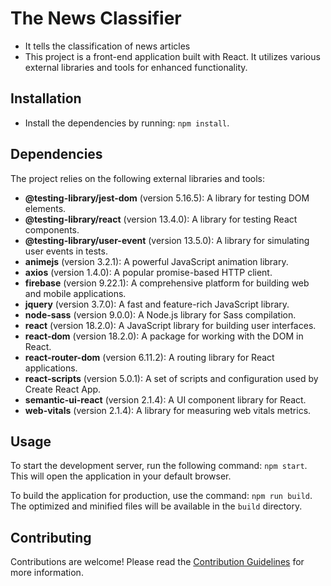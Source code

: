 # The News Classifier 

- It tells the classification of news articles
- This project is a front-end application built with React. It utilizes various external libraries and tools for enhanced functionality.

## Installation

- Install the dependencies by running: `npm install`.

## Dependencies

The project relies on the following external libraries and tools:

- **@testing-library/jest-dom** (version 5.16.5): A library for testing DOM elements.
- **@testing-library/react** (version 13.4.0): A library for testing React components.
- **@testing-library/user-event** (version 13.5.0): A library for simulating user events in tests.
- **animejs** (version 3.2.1): A powerful JavaScript animation library.
- **axios** (version 1.4.0): A popular promise-based HTTP client.
- **firebase** (version 9.22.1): A comprehensive platform for building web and mobile applications.
- **jquery** (version 3.7.0): A fast and feature-rich JavaScript library.
- **node-sass** (version 9.0.0): A Node.js library for Sass compilation.
- **react** (version 18.2.0): A JavaScript library for building user interfaces.
- **react-dom** (version 18.2.0): A package for working with the DOM in React.
- **react-router-dom** (version 6.11.2): A routing library for React applications.
- **react-scripts** (version 5.0.1): A set of scripts and configuration used by Create React App.
- **semantic-ui-react** (version 2.1.4): A UI component library for React.
- **web-vitals** (version 2.1.4): A library for measuring web vitals metrics.

## Usage

To start the development server, run the following command: `npm start`. This will open the application in your default browser.

To build the application for production, use the command: `npm run build`. The optimized and minified files will be available in the `build` directory.

## Contributing

Contributions are welcome! Please read the [Contribution Guidelines](./contribution.md) for more information.

